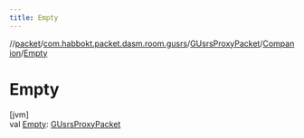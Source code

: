 ```yaml
---
title: Empty
---
```

//[packet](../../../../index.html)/[com.habbokt.packet.dasm.room.gusrs](../../index.html)/[GUsrsProxyPacket](../index.html)/[Companion](index.html)/[Empty](-empty.html)



# Empty



[jvm]\
val [Empty](-empty.html): [GUsrsProxyPacket](../index.html)




